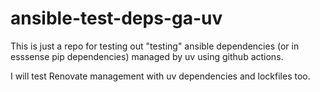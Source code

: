 # ansible-test-deps-ga-uv

This is just a repo for testing out "testing" ansible dependencies (or in esssense pip dependencies) managed by uv using github actions.

I will test Renovate management with uv dependencies and lockfiles too.
